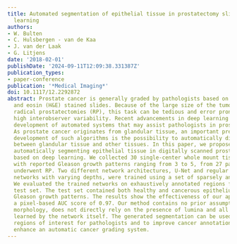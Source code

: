 ```yaml
---
title: Automated segmentation of epithelial tissue in prostatectomy slides using deep
  learning
authors:
- W. Bulten
- C. Hulsbergen - van de Kaa
- J. van der Laak
- G. Litjens
date: '2018-02-01'
publishDate: '2024-09-11T12:09:38.331387Z'
publication_types:
- paper-conference
publication: '*Medical Imaging*'
doi: 10.1117/12.2292872
abstract: Prostate cancer is generally graded by pathologists based on hematoxylin
  and eosin (H&E) stained slides. Because of the large size of the tumor areas in
  radical prostatectomies (RP), this task can be tedious and error prone with known
  high interobserver variability. Recent advancements in deep learning have enabled
  development of automated systems that may assist pathologists in prostate diagnostics.
  As prostate cancer originates from glandular tissue, an important prerequisite for
  development of such algorithms is the possibility to automatically differentiate
  between glandular tissue and other tissues. In this paper, we propose a method for
  automatically segmenting epithelial tissue in digitally scanned prostatectomy slides
  based on deep learning. We collected 30 single-center whole mount tissue sections,
  with reported Gleason growth patterns ranging from 3 to 5, from 27 patients that
  underwent RP. Two different network architectures, U-Net and regular fully convolutional
  networks with varying depths, were trained using a set of sparsely annotated slides.
  We evaluated the trained networks on exhaustively annotated regions from a separate
  test set. The test set contained both healthy and cancerous epithelium with different
  Gleason growth patterns. The results show the effectiveness of our approach given
  a pixel-based AUC score of 0.97. Our method contains no prior assumptions on glandular
  morphology, does not directly rely on the presence of lumina and all features are
  learned by the network itself. The generated segmentation can be used to highlight
  regions of interest for pathologists and to improve cancer annotations to further
  enhance an automatic cancer grading system.
---
```

